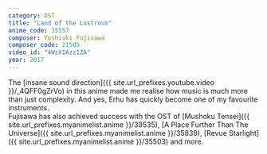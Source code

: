 ```yaml
---
category: OST
title: "Land of the Lustrous"
anime_code: 35557
composer: Yoshiaki Fujisawa
composer_code: 21505
video_id: "4WzXIAzz1ZA"
year: 2017
---
```

The [insane sound direction]({{ site.url_prefixes.youtube.video }}/_4QFF0gZrVo) in this anime made me realise how music is much more than just complexity. And yes, Erhu has quickly become one of my favourite instruments.\
Fujisawa has also achieved success with the OST of [Mushoku Tensei]({{ site.url_prefixes.myanimelist.anime }}/39535), [A Place Further Than The Universe]({{ site.url_prefixes.myanimelist.anime }}/35839), [Revue Starlight]({{ site.url_prefixes.myanimelist.anime }}/35503) and more.